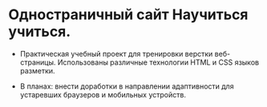 # Одностраничный сайт Научиться учиться.

* Практическая учебный проект для тренировки верстки веб-страницы. Использованы различные технологии HTML и CSS языков разметки.

* В планах: внести доработки в направлении адаптивности для устаревших браузеров и мобильных устройств.
